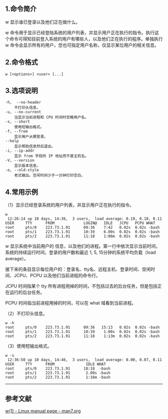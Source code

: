 ## 1.命令简介
w 显示谁已登录以及他们正在做什么。

w 命令用于显示已经登陆系统的用户列表，并显示用户正在执行的指令。执行这个命令可得知目前登入系统的用户有哪些人，以及他们正在执行的程序。单独执行 w 命令会显示所有的用户，您也可指定用户名称，仅显示某位用户的相关信息。

## 2.命令格式
```shell
w [<options>] <user> [...]
```

## 3.选项说明
```
-h,  --no-header
	不打印头信息。
-u, --no-current
	当显示当前进程和 CPU 时间时忽略用户名。
-s, --short
	使用短输出格式。
-f, --from
	显示用户从哪登录。
--help
	显示帮助信息然后退出。
-i, --ip-addr
	显示 from 字段的 IP 地址而不是主机名。
-V, --version
	显示版本信息。
-o, --old-style
	老式输出。空闲时间少于一分钟打印空白。
```

## 4.常用示例
（1）显示已经登录系统的用户列表，并显示用户正在执行的指令。
```shell
w
 12:26:14 up 10 days, 14:36,  3 users,  load average: 0.19, 0.18, 0.11
USER     TTY      FROM             LOGIN@   IDLE   JCPU   PCPU WHAT
root     pts/0    223.73.1.91      09:36    7:42   0.02s  0.02s -bash
root     pts/1    223.73.1.91      10:39    6.00s  0.02s  0.02s -bash
root     pts/2    223.73.1.91      11:18    1:06m  0.02s  0.02s -bash
```
w 显示系统中当前用户的 信息，以及他们的进程。第一行中依次显示当前时间，系统的持续运行时间，登录的用户数和最近 1, 5, 15分钟的系统平均负载（load average）。

接下来的条目显示每位用户的：登录名、tty名、远程主机、登录时间、空闲时间、JCPU、PCPU 以及他们当前进程的命令行。

JCPU 时间指某个 tty  所有进程用掉的时间，不包括过去的后台任务，但是包括正在运行的后台任务。

PCPU 时间指当前进程用掉的时间，可以在 what 域看到当前进程。

（2）不打印头信息。
```shell
w -h
root     pts/0    223.73.1.91      09:36   15:13   0.02s  0.02s -bash
root     pts/1    223.73.1.91      10:39    1.00s  0.02s  0.02s -bash
root     pts/2    223.73.1.91      11:18    1:13m  0.02s  0.02s -bash
```
（3）使用短输出格式。
```shell
w -s
 12:36:50 up 10 days, 14:46,  3 users,  load average: 0.00, 0.07, 0.11
USER     TTY      FROM              IDLE WHAT
root     pts/0    223.73.1.91      18:18  -bash
root     pts/1    223.73.1.91       2.00s -bash
root     pts/2    223.73.1.91       1:16m -bash
```

---
## 参考文献
[w(1) - Linux manual page - man7.org](https://man7.org/linux/man-pages/man1/w.1.html)
